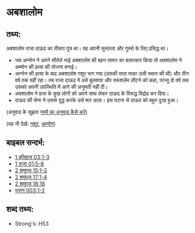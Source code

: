 # अबशालोम #

## तथ्य: ##

अबशालोम राजा दाऊद का तीसरा पुत्र था। वह अपनी सुन्दरता और गुस्से के लिए प्रसिद्ध था।

* जब अम्नोन ने अपने सौतेले भाई अबशालोम की बहन तामार का बलात्कार किया तो अबशालोम ने अम्मोन की हत्या की योजना बनाई।
* अम्नोन की हत्या के बाद अबशालोम गशूर भाग गया (उसकी माता माका उसी स्थान की थी) और तीन वर्ष तक वहीं रहा। तब राजा दाऊद ने उसे बुलवाया और यरूशलेम लौटने को कहा, परन्तु दो वर्ष तक उसको अपनी उपस्थिति में आने की अनुमती नहीं दी।
* अबशालोम ने प्रजा के कुछ लोगों को अपने साथ लेकर दाऊद के विरूद्ध विद्रोह कर दिया।
* दाऊद की सेना ने उससे युद्ध करके उसे मार डाला। इस घटना से दाऊद को बहुत दुःख हुआ।

(अनुवाद के सुझाव [नामों का अनुवाद कैसे करें](rc://en/ta/man/translate/translate-names))

(यह भी देखें: [गशूर](../names/geshur.md), [अम्नोन](../names/amnon.md))

## बाइबल सन्दर्भ: ##

* [1 इतिहास 03:1-3](rc://en/tn/help/1ch/03/01)
* [1 राजा 01:5-6](rc://en/tn/help/1ki/01/05)
* [2 शमूएल 15:1-2](rc://en/tn/help/2sa/15/01)
* [2 शमूएल 17:1-4](rc://en/tn/help/2sa/17/01)
* [2 शमूएल 18:18](rc://en/tn/help/2sa/18/18)
* [भजन 003:1-2](rc://en/tn/help/psa/003/001)

## शब्द तथ्य: ##

* Strong's: H53
